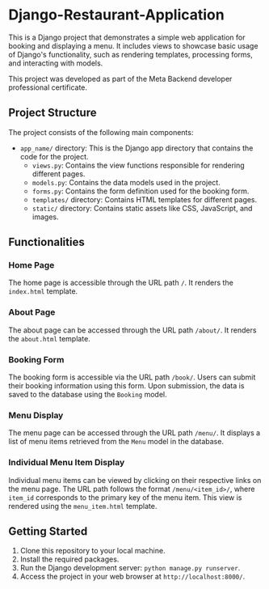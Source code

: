 # Django-Restaurant-Application

This is a Django project that demonstrates a simple web application for booking and displaying a menu. It includes views to showcase basic usage of Django's functionality, such as rendering templates, processing forms, and interacting with models.

This project was developed as part of the Meta Backend developer professional certificate.

## Project Structure

The project consists of the following main components:

- `app_name/` directory: This is the Django app directory that contains the code for the project.
  - `views.py`: Contains the view functions responsible for rendering different pages.
  - `models.py`: Contains the data models used in the project.
  - `forms.py`: Contains the form definition used for the booking form.
  - `templates/` directory: Contains HTML templates for different pages.
  - `static/` directory: Contains static assets like CSS, JavaScript, and images.

## Functionalities

### Home Page

The home page is accessible through the URL path `/`. It renders the `index.html` template.

### About Page

The about page can be accessed through the URL path `/about/`. It renders the `about.html` template.

### Booking Form

The booking form is accessible via the URL path `/book/`. Users can submit their booking information using this form. Upon submission, the data is saved to the database using the `Booking` model.

### Menu Display

The menu page can be accessed through the URL path `/menu/`. It displays a list of menu items retrieved from the `Menu` model in the database.

### Individual Menu Item Display

Individual menu items can be viewed by clicking on their respective links on the menu page. The URL path follows the format `/menu/<item_id>/`, where `item_id` corresponds to the primary key of the menu item. This view is rendered using the `menu_item.html` template.

## Getting Started

1. Clone this repository to your local machine.
2. Install the required packages.
3. Run the Django development server: `python manage.py runserver`.
4. Access the project in your web browser at `http://localhost:8000/`.
